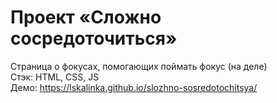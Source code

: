 # Проект «Сложно сосредоточиться»
Страница о фокусах, помогающих поймать фокус (на деле)<br>
Стэк: HTML, CSS, JS<br>
Демо: https://lskalinka.github.io/slozhno-sosredotochitsya/<br>
